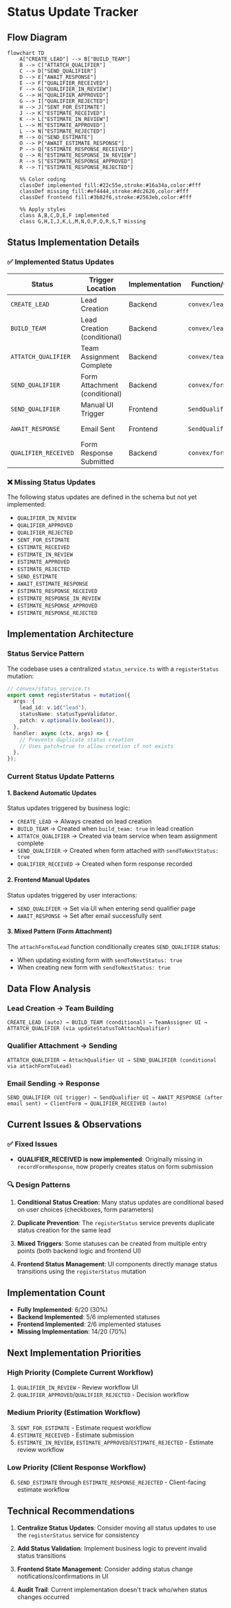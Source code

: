 # Status Update Tracker

## Flow Diagram

```mermaid
flowchart TD
    A["CREATE_LEAD"] --> B["BUILD_TEAM"]
    B --> C["ATTATCH_QUALIFIER"]
    C --> D["SEND_QUALIFIER"]
    D --> E["AWAIT_RESPONSE"]
    E --> F["QUALIFIER_RECEIVED"]
    F --> G["QUALIFIER_IN_REVIEW"]
    G --> H["QUALIFIER_APPROVED"]
    G --> I["QUALIFIER_REJECTED"]
    H --> J["SENT_FOR_ESTIMATE"]
    J --> K["ESTIMATE_RECEIVED"]
    K --> L["ESTIMATE_IN_REVIEW"]
    L --> M["ESTIMATE_APPROVED"]
    L --> N["ESTIMATE_REJECTED"]
    M --> O["SEND_ESTIMATE"]
    O --> P["AWAIT_ESTIMATE_RESPONSE"]
    P --> Q["ESTIMATE_RESPONSE_RECEIVED"]
    Q --> R["ESTIMATE_RESPONSE_IN_REVIEW"]
    R --> S["ESTIMATE_RESPONSE_APPROVED"]
    R --> T["ESTIMATE_RESPONSE_REJECTED"]

    %% Color coding
    classDef implemented fill:#22c55e,stroke:#16a34a,color:#fff
    classDef missing fill:#ef4444,stroke:#dc2626,color:#fff
    classDef frontend fill:#3b82f6,stroke:#2563eb,color:#fff

    %% Apply styles
    class A,B,C,D,E,F implemented
    class G,H,I,J,K,L,M,N,O,P,Q,R,S,T missing
```

## Status Implementation Details

### ✅ Implemented Status Updates

| Status               | Trigger Location              | Implementation | Function/Component       | Method                                            |
| -------------------- | ----------------------------- | -------------- | ------------------------ | ------------------------------------------------- |
| `CREATE_LEAD`        | Lead Creation                 | Backend        | `convex/lead_service.ts` | `createNewLead()` - Lines 28-33                   |
| `BUILD_TEAM`         | Lead Creation (conditional)   | Backend        | `convex/lead_service.ts` | `createNewLead()` - Lines 35-42                   |
| `ATTATCH_QUALIFIER`  | Team Assignment Complete      | Backend        | `convex/team_service.ts` | `updateStatusToAttachQualifier()` - Lines 140-144 |
| `SEND_QUALIFIER`     | Form Attachment (conditional) | Backend        | `convex/form_service.ts` | `attachFormToLead()` - Lines 47-51, 69-74         |
| `SEND_QUALIFIER`     | Manual UI Trigger             | Frontend       | `SendQualifier.tsx`      | `useEffect()` - Lines 72-80                       |
| `AWAIT_RESPONSE`     | Email Sent                    | Frontend       | `SendQualifier.tsx`      | `handleSendEmail()` - Lines 300-304               |
| `QUALIFIER_RECEIVED` | Form Response Submitted       | Backend        | `convex/form_service.ts` | `recordFormResponse()` - Lines 222-227            |

### ❌ Missing Status Updates

The following status updates are defined in the schema but not yet implemented:

- `QUALIFIER_IN_REVIEW`
- `QUALIFIER_APPROVED`
- `QUALIFIER_REJECTED`
- `SENT_FOR_ESTIMATE`
- `ESTIMATE_RECEIVED`
- `ESTIMATE_IN_REVIEW`
- `ESTIMATE_APPROVED`
- `ESTIMATE_REJECTED`
- `SEND_ESTIMATE`
- `AWAIT_ESTIMATE_RESPONSE`
- `ESTIMATE_RESPONSE_RECEIVED`
- `ESTIMATE_RESPONSE_IN_REVIEW`
- `ESTIMATE_RESPONSE_APPROVED`
- `ESTIMATE_RESPONSE_REJECTED`

## Implementation Architecture

### Status Service Pattern

The codebase uses a centralized `status_service.ts` with a `registerStatus` mutation:

```typescript
// convex/status_service.ts
export const registerStatus = mutation({
  args: {
    lead_id: v.id("lead"),
    statusName: statusTypeValidator,
    patch: v.optional(v.boolean()),
  },
  handler: async (ctx, args) => {
    // Prevents duplicate status creation
    // Uses patch=true to allow creation if not exists
  },
});
```

### Current Status Update Patterns

#### 1. **Backend Automatic Updates**

Status updates triggered by business logic:

- `CREATE_LEAD` → Always created on lead creation
- `BUILD_TEAM` → Created when `build_team: true` in lead creation
- `ATTATCH_QUALIFIER` → Created via team service when team assignment complete
- `SEND_QUALIFIER` → Created when form attached with `sendToNextStatus: true`
- `QUALIFIER_RECEIVED` → Created when form response recorded

#### 2. **Frontend Manual Updates**

Status updates triggered by user interactions:

- `SEND_QUALIFIER` → Set via UI when entering send qualifier page
- `AWAIT_RESPONSE` → Set after email successfully sent

#### 3. **Mixed Pattern (Form Attachment)**

The `attachFormToLead` function conditionally creates `SEND_QUALIFIER` status:

- When updating existing form with `sendToNextStatus: true`
- When creating new form with `sendToNextStatus: true`

## Data Flow Analysis

### Lead Creation → Team Building

```
CREATE_LEAD (auto) → BUILD_TEAM (conditional) → TeamAssigner UI → ATTATCH_QUALIFIER (via updateStatusToAttachQualifier)
```

### Qualifier Attachment → Sending

```
ATTATCH_QUALIFIER → AttachQualifier UI → SEND_QUALIFIER (conditional via attachFormToLead)
```

### Email Sending → Response

```
SEND_QUALIFIER (UI trigger) → SendQualifier UI → AWAIT_RESPONSE (after email sent) → ClientForm → QUALIFIER_RECEIVED (auto)
```

## Current Issues & Observations

### ✅ Fixed Issues

- **QUALIFIER_RECEIVED is now implemented**: Originally missing in `recordFormResponse`, now properly creates status on form submission

### 🔍 Design Patterns

1. **Conditional Status Creation**: Many status updates are conditional based on user choices (checkboxes, form parameters)

2. **Duplicate Prevention**: The `registerStatus` service prevents duplicate status creation for the same lead

3. **Mixed Triggers**: Some statuses can be created from multiple entry points (both backend logic and frontend UI)

4. **Frontend Status Management**: UI components directly manage status transitions using the `registerStatus` mutation

## Implementation Count

- **Fully Implemented**: 6/20 (30%)
- **Backend Implemented**: 5/6 implemented statuses
- **Frontend Implemented**: 2/6 implemented statuses
- **Missing Implementation**: 14/20 (70%)

## Next Implementation Priorities

### High Priority (Complete Current Workflow)

1. `QUALIFIER_IN_REVIEW` - Review workflow UI
2. `QUALIFIER_APPROVED`/`QUALIFIER_REJECTED` - Decision workflow

### Medium Priority (Estimation Workflow)

3. `SENT_FOR_ESTIMATE` - Estimate request workflow
4. `ESTIMATE_RECEIVED` - Estimate submission
5. `ESTIMATE_IN_REVIEW`, `ESTIMATE_APPROVED`/`ESTIMATE_REJECTED` - Estimate review workflow

### Low Priority (Client Response Workflow)

6. `SEND_ESTIMATE` through `ESTIMATE_RESPONSE_REJECTED` - Client-facing estimate workflow

## Technical Recommendations

1. **Centralize Status Updates**: Consider moving all status updates to use the `registerStatus` service for consistency

2. **Add Status Validation**: Implement business logic to prevent invalid status transitions

3. **Frontend State Management**: Consider adding status change notifications/confirmations in UI

4. **Audit Trail**: Current implementation doesn't track who/when status changes occurred
